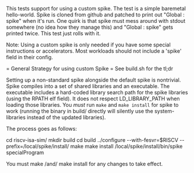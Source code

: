 This tests support for using a custom spike. The test is a simple baremetal
hello-world. Spike is cloned from github and patched to print out "Global :
spike" when it's run. One quirk is that spike must mess around with stdout
somewhere (no idea how they manage this) and "Global : spike" gets printed
twice. This test just rolls with it.

Note: Using a custom spike is only needed if you have some special instructions
or accelerators. Most workloads should not include a 'spike' field in their
config.

= General Strategy for using custom Spike =
See build.sh for the tl;dr

Setting up a non-standard spike alongside the default spike is nontrivial.
Spike compiles into a set of shared libraries and an executable. The executable
includes a hard-coded library search path for the spike libraries (using the
RPATH elf field). It does not respect LD\_LIBRARY\_PATH when loading those
libraries. You *must* run `make` and `make install` for spike to work (running
the binary in build/ directly will silently use the system-libraries instead of
the updated libraries).

The process goes as follows:

cd riscv-isa-sim/
mkdir build
cd build
../configure --with-fesvr=$RISCV --prefix=/local/spike/install/
make
make install
/local/spike/install/bin/spike specialProgram

You must make /and/ make install for any changes to take effect.
